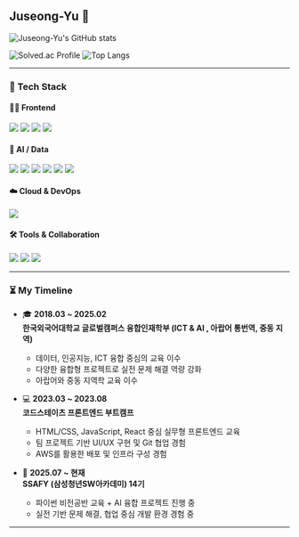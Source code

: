 ## Juseong-Yu 🌱

<!--
**Juseong-Yu/Juseong-Yu** is a ✨ _special_ ✨ repository because its `README.md` (this file) appears on your GitHub profile.

Here are some ideas to get you started:

- 🔭 I’m currently working on ...
- 🌱 I’m currently learning ...
- 👯 I’m looking to collaborate on ...
- 🤔 I’m looking for help with ...
- 💬 Ask me about ...
- 📫 How to reach me: ...
- 😄 Pronouns: ...
- ⚡ Fun fact: ...
-->
![Juseong-Yu's GitHub stats](https://github-readme-stats.vercel.app/api?username=Juseong-Yu&show_icons=true&theme=default)

![Solved.ac Profile](http://mazassumnida.wtf/api/v2/generate_badge?boj=aaa4591)
![Top Langs](https://github-readme-stats.vercel.app/api/top-langs/?username=Juseong-Yu&layout=compact)

---

### 💪 Tech Stack

#### 👨‍💻 Frontend
<img src="https://img.shields.io/badge/HTML5-E34F26?style=flat-square&logo=HTML5&logoColor=white" /> <img src="https://img.shields.io/badge/CSS3-1572B6?style=flat-square&logo=CSS3&logoColor=white" /> <img src="https://img.shields.io/badge/JavaScript-F7DF1E?style=flat-square&logo=javascript&logoColor=black" /> <img src="https://img.shields.io/badge/React-61DAFB?style=flat-square&logo=React&logoColor=black" />

#### 🧠 AI / Data
<img src="https://img.shields.io/badge/Python-3776AB?style=flat-square&logo=python&logoColor=white" /> <img src="https://img.shields.io/badge/R-276DC3?style=flat-square&logo=R&logoColor=white" /> <img src="https://img.shields.io/badge/Pandas-150458?style=flat-square&logo=pandas&logoColor=white" /> <img src="https://img.shields.io/badge/NumPy-013243?style=flat-square&logo=numpy&logoColor=white" /> <img src="https://img.shields.io/badge/Matplotlib-11557C?style=flat-square&logo=matplotlib&logoColor=white" /> <img src="https://img.shields.io/badge/SQL-4479A1?style=flat-square&logo=MySQL&logoColor=white" />

#### ☁️ Cloud & DevOps
<img src="https://img.shields.io/badge/AWS-232F3E?style=flat-square&logo=Amazon-AWS&logoColor=white" />

#### 🛠️ Tools & Collaboration
<img src="https://img.shields.io/badge/GitHub-181717?style=flat-square&logo=github&logoColor=white" /> <img src="https://img.shields.io/badge/Figma-F24E1E?style=flat-square&logo=figma&logoColor=white" /> <img src="https://img.shields.io/badge/Notion-000000?style=flat-square&logo=notion&logoColor=white" />


 
---

### ⏳ My Timeline

- 🎓 **2018.03 ~ 2025.02**  
  **한국외국어대학교 글로벌캠퍼스 융합인재학부 (ICT & AI , 아랍어 통번역, 중동 지역)**  
  - 데이터, 인공지능, ICT 융합 중심의 교육 이수  
  - 다양한 융합형 프로젝트로 실전 문제 해결 역량 강화
  - 아랍어와 중동 지역학 교육 이수


- 💻 **2023.03 ~ 2023.08**  
  **코드스테이츠 프론트엔드 부트캠프**  
  - HTML/CSS, JavaScript, React 중심 실무형 프론트엔드 교육  
  - 팀 프로젝트 기반 UI/UX 구현 및 Git 협업 경험
  - AWS를 활용한 배포 및 인프라 구성 경험


- 🧠 **2025.07 ~ 현재**  
  **SSAFY (삼성청년SW아카데미) 14기**  
  - 파이썬 비전공반 교육 + AI 융합 프로젝트 진행 중  
  - 실전 기반 문제 해결, 협업 중심 개발 환경 경험 중  

---
